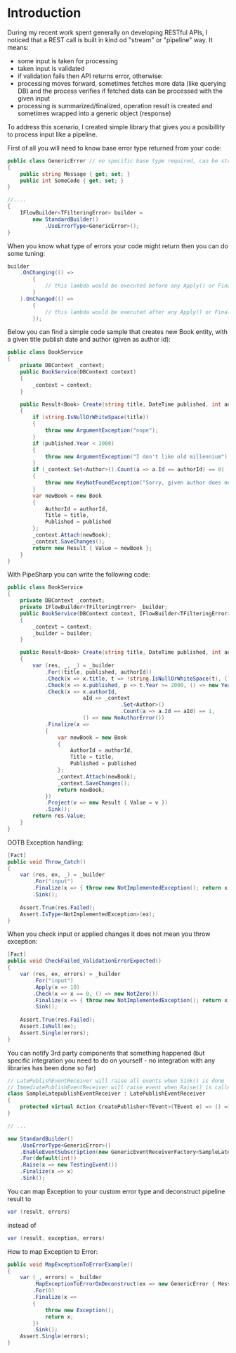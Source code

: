 # Introduction

During my recent work spent generally on developing RESTful APIs, I noticed that a REST call is built in kind od "stream" or "pipeline" way. It means:
- some input is taken for processing
- taken input is validated
- if validation fails then API returns error, otherwise:
- processing moves forward, sometimes fetches more data (like querying DB) and the process verifies if fetched data can be processed with the given input
- processing is summarized/finalized, operation result is created and sometimes wrapped into a generic object (response)

To address this scenario, I created simple library that gives you a posibillity to process input like a pipeline. 

First of all you will need to know base error type returned from your code:
```c#
public class GenericError // no specific base type required, can be struct
{
    public string Message { get; set; }
    public int SomeCode { get; set; }    
}

//....
{
    IFlowBuilder<TFilteringError> builder = 
        new StandardBuilder()
            .UseErrorType<GenericError>();
}

```

When you know what type of errors your code might return then you can do some tuning:


```c#
builder
    .OnChanging(() =>
        {
            // this lambda would be executed before any Apply() or Finalize() invocation
        }
    ).OnChanged(() =>
        {
            // this lambda would be executed after any Apply() or Finalize() invocation
        });

````

Below you can find a simple code sample that creates new Book entity, with a given title publish date and author (given as author id):

```c#
public class BookService
{
    private DBContext _context;
    public BookService(DBContext context)
    {
        _context = context;
    }

    public Result<Book> Create(string title, DateTime published, int authorId)
    {
        if (string.IsNullOrWhiteSpace(title))
        {
            throw new ArgumentException("nope");
        }
        if (published.Year < 2000)
        {
            throw new ArgumentException("I don't like old millennium");
        }
        if (_context.Set<Author>().Count(a => a.Id == authorId) == 0)
        {
            throw new KeyNotFoundException("Sorry, given author does not exist");
        }
        var newBook = new Book 
        {
            AuthorId = authorId,
            Title = title,
            Published = published
        };
        _context.Attach(newBook);
        _context.SaveChanges();
        return new Result { Value = newBook };
    }
}
```

With PipeSharp you can write the following code:

```c#
public class BookService
{
    private DBContext _context;
    private IFlowBuilder<TFilteringError> _builder;
    public BookService(DBContext context, IFlowBuilder<TFilteringError> builder)
    {
        _context = context;
        _builder = builder;
    }

    public Result<Book> Create(string title, DateTime published, int authorId)
    {
        var (res, _, _) = _builder
            .For((title, published, authorId))
            .Check(x => x.title, t => !string.IsNullOrWhiteSpace(t), () => new TitleError())
            .Check(x => x.published, p => t.Year >= 2000, () => new YearError())
            .Check(x => x.authorId,
                        aId => _context
                                    .Set<Author>()
                                    .Count(a => a.Id == aId) == 1, 
                        () => new NoAuthorError())
            .Finalize(x => 
            {
                var newBook = new Book 
                {
                    AuthorId = authorId,
                    Title = title,
                    Published = published
                };
                _context.Attach(newBook);
                _context.SaveChanges();
                return newBook;
            })
            .Project(v => new Result { Value = v })
            .Sink();
        return res.Value;
    }
}

```

OOTB Exception handling:
```c#
[Fact]
public void Throw_Catch()
{
    var (res, ex, _) = _builder
        .For("input")
        .Finalize(x => { throw new NotImplementedException(); return x; })
        .Sink();
    
    Assert.True(res.Failed);
    Assert.IsType<NotImplementedException>(ex);
}
```

When you check input or applied changes it does not mean you throw exception:

```c#
[Fact]
public void CheckFailed_ValidationErrorExpected()
{
    var (res, ex, errors) = _builder
        .For("input")
        .Apply(x => 10)
        .Check(x => x == 0, () => new NotZero())
        .Finalize(x => { throw new NotImplementedException(); return x; })
        .Sink();
    
    Assert.True(res.Failed);
    Assert.IsNull(ex);
    Assert.Single(errors);
}

```

You can notify 3rd party components that something happened (but specific integration you need to do on yourself - 
no integration with any libraries has been done so far)

```c#
// LatePublishEventReceiver will raise all events when Sink() is done
// ImmediatePublishEventReceiver will raise event when Raise() is called
class SampleLatepublishEventReceiver : LatePublishEventReceiver
{
    protected virtual Action CreatePublisher<TEvent>(TEvent e) => () => Console.WriteLine("Hello World!");
}

// ...

new StandardBuilder()
    .UseErrorType<GenericError>()
    .EnableEventSubscription(new GenericEventReceiverFactory<SampleLatepublishEventReceiver>())
    .For(default(int))
    .Raise(x => new TestingEvent())
    .Finalize(x => x)
    .Sink();

```

You can map Exception to your custom error type and deconstruct pipeline result to
```c#
var (result, errors)
```
instead of
```c#
var (result, exception, errors)
```
How to map Exception to Error:
```c#
public void MapExceptionToErrorExample()
{
    var (_, errors) = _builder
        .MapExceptionToErrorOnDeconstruct(ex => new GenericError { Message = ex.Message, SomeCode = ex.HResult })
        .For(0)
        .Finalize(x =>
        {
            throw new Exception();
            return x;
        })
        .Sink();
    Assert.Single(errors);
}
```
